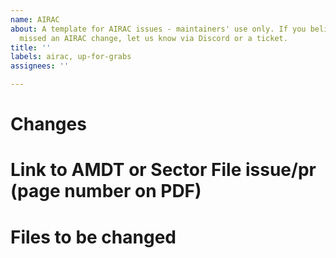 ```yaml
---
name: AIRAC
about: A template for AIRAC issues - maintainers' use only. If you believe we have
  missed an AIRAC change, let us know via Discord or a ticket.
title: ''
labels: airac, up-for-grabs
assignees: ''

---
```


# Changes

# Link to AMDT or Sector File issue/pr (page number on PDF)

# Files to be changed
